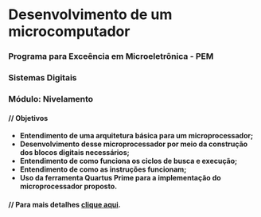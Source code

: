 # Desenvolvimento de um microcomputador
### Programa para Exceência em Microeletrônica - PEM
### Sistemas Digitais
### Módulo: Nivelamento 

#### // Objetivos ####
  - **Entendimento de uma arquitetura básica para um microprocessador;** 
  - **Desenvolvimento desse microprocessador por meio da construção dos blocos digitais necessários;** 
  - **Entendimento de como funciona os ciclos de busca e execução;** 
  - **Entendimento de como as instruções funcionam;** 
  - **Uso da ferramenta Quartus Prime para a implementação do microprocessador proposto.**
  
#### // Para mais detalhes [clique aqui](http://bit.ly/2ezM90L).
 
